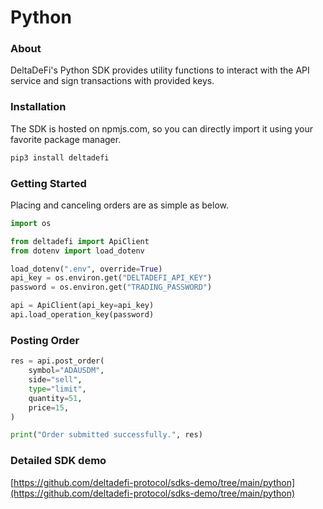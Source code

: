 # Python

### About

DeltaDeFi's Python SDK provides utility functions to interact with the API service and sign transactions with provided keys.

### Installation

The SDK is hosted on npmjs.com, so you can directly import it using your favorite package manager.

```python
pip3 install deltadefi
```

### Getting Started

Placing and canceling orders are as simple as below.

```python
import os

from deltadefi import ApiClient
from dotenv import load_dotenv

load_dotenv(".env", override=True)
api_key = os.environ.get("DELTADEFI_API_KEY")
password = os.environ.get("TRADING_PASSWORD")

api = ApiClient(api_key=api_key)
api.load_operation_key(password)
```

### Posting Order

```python
res = api.post_order(
    symbol="ADAUSDM",
    side="sell",
    type="limit",
    quantity=51,
    price=15,
)

print("Order submitted successfully.", res)
```

### Detailed SDK demo

[https://github.com/deltadefi-protocol/sdks-demo/tree/main/python](https://github.com/deltadefi-protocol/sdks-demo/tree/main/python)

